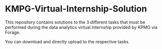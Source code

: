 # KMPG-Virtual-Internship-Solution
This repository contains solutions to the 3 different tasks that must be performed during the data analytics virtual internship provided by KPMG via Forage.

You can download and directly upload to the respective tasks.
